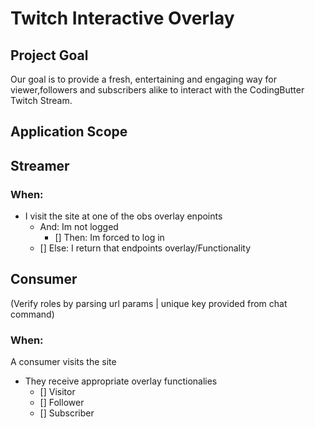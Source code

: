 # Twitch Interactive Overlay

## Project Goal

Our goal is to provide a fresh, entertaining and engaging way
for viewer,followers and subscribers alike to interact with the
CodingButter Twitch Stream.

## Application Scope

## Streamer

### When:

- I visit the site at one of the obs overlay enpoints
  - And: Im not logged
    - [] Then: Im forced to log in
  - [] Else: I return that endpoints overlay/Functionality

## Consumer

(Verify roles by parsing url params | unique key provided from chat command)

### When:

A consumer visits the site

- They receive appropriate overlay functionalies
  - [] Visitor
  - [] Follower
  - [] Subscriber
